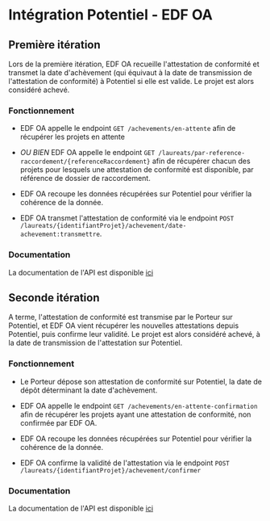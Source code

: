 # Intégration Potentiel - EDF OA

## Première itération

Lors de la première itération, EDF OA recueille l'attestation de conformité et transmet la date d'achèvement (qui équivaut à la date de transmission de l'attestation de conformité) à Potentiel si elle est valide. Le projet est alors considéré achevé.

### Fonctionnement

- EDF OA appelle le endpoint `GET /achevements/en-attente` afin de récupérer les projets en attente

- _OU BIEN_ EDF OA appelle le endpoint `GET /laureats/par-reference-raccordement/{referenceRaccordement}` afin de récupérer chacun des projets pour lesquels une attestation de conformité est disponible, par référence de dossier de raccordement.

- EDF OA recoupe les données récupérées sur Potentiel pour vérifier la cohérence de la donnée.

- EDF OA transmet l'attestation de conformité via le endpoint `POST /laureats/{identifiantProjet}/achevement/date-achevement:transmettre`.

### Documentation

La documentation de l'API est disponible [ici](https://potentiel.beta.gouv.fr/api/doc#operations-tag-AchevementV1)

## Seconde itération

A terme, l'attestation de conformité est transmise par le Porteur sur Potentiel, et EDF OA vient récupérer les nouvelles attestations depuis Potentiel, puis confirme leur validité. Le projet est alors considéré achevé, à la date de transmission de l'attestation sur Potentiel.

### Fonctionnement

- Le Porteur dépose son attestation de conformité sur Potentiel, la date de dépôt déterminant la date d'achèvement.

- EDF OA appelle le endpoint `GET /achevements/en-attente-confirmation` afin de récupérer les projets ayant une attestation de conformité, non confirmée par EDF OA.

- EDF OA recoupe les données récupérées sur Potentiel pour vérifier la cohérence de la donnée.

- EDF OA confirme la validité de l'attestation via le endpoint `POST /laureats/{identifiantProjet}/achevement/confirmer`

### Documentation

La documentation de l'API est disponible [ici](https://potentiel.beta.gouv.fr/api/doc#operations-tag-AchevementV2)
